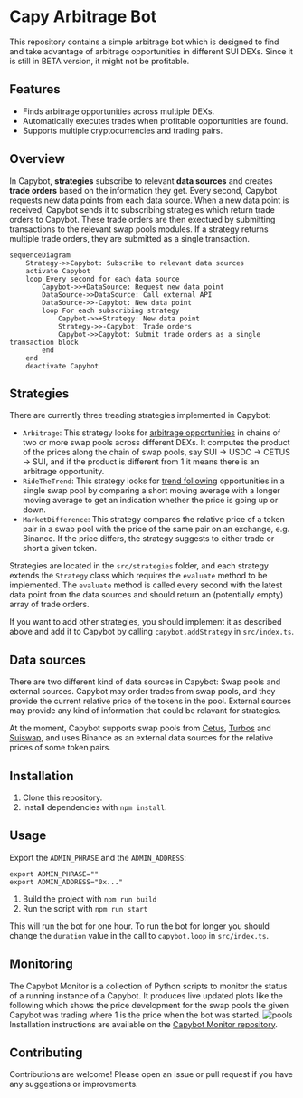 # Capy Arbitrage Bot

This repository contains a simple arbitrage bot which is designed to find and take advantage of arbitrage opportunities in different SUI DEXs.
Since it is still in BETA version, it might not be profitable.

## Features

- Finds arbitrage opportunities across multiple DEXs.
- Automatically executes trades when profitable opportunities are found.
- Supports multiple cryptocurrencies and trading pairs.

## Overview
In Capybot, **strategies** subscribe to relevant **data sources** and creates **trade orders** based on the information they get.
Every second, Capybot requests new data points from each data source. When a new data point is received, Capybot sends
it to subscribing strategies which return trade orders to Capybot. These trade orders are then exectued by submitting
transactions to the relevant swap pools modules. If a strategy returns multiple trade orders, they are submitted as a single 
transaction.

```mermaid
sequenceDiagram
    Strategy->>Capybot: Subscribe to relevant data sources
    activate Capybot
    loop Every second for each data source
        Capybot->>+DataSource: Request new data point
        DataSource->>DataSource: Call external API
        DataSource->>-Capybot: New data point
        loop For each subscribing strategy
            Capybot->>+Strategy: New data point
            Strategy->>-Capybot: Trade orders
            Capybot->>Capybot: Submit trade orders as a single transaction block
        end 
    end
    deactivate Capybot
```

## Strategies
There are currently three treading strategies implemented in Capybot:
* `Arbitrage`: This strategy looks for [arbitrage opportunities](https://en.wikipedia.org/wiki/Triangular_arbitrage) in chains of two or more swap pools across different DEXs. It computes the product of the prices along the chain of swap pools, say SUI -> USDC -> CETUS -> SUI, and if the product is different from 1 it means there is an arbitrage opportunity.
* `RideTheTrend`: This strategy looks for [trend following](https://en.wikipedia.org/wiki/Trend_following) opportunities in a single swap pool by comparing a short moving average with a longer moving average to get an indication whether the price is going up or down.
* `MarketDifference`: This strategy compares the relative price of a token pair in a swap pool with the price of the same pair on an exchange, e.g. Binance. If the price differs, the strategy suggests to either trade or short a given token.

Strategies are located in the `src/strategies` folder, and each strategy extends the `Strategy` class which requires the
`evaluate` method to be implemented. The `evaluate` method is called every second with the latest data point from the
data sources and should return an (potentially empty) array of trade orders.

If you want to add other strategies, you should implement it as described above and add it to Capybot by calling `capybot.addStrategy` 
in `src/index.ts`.

## Data sources
There are two different kind of data sources in Capybot: Swap pools and external sources. Capybot may order trades from 
swap pools, and they provide the current relative price of the tokens in the pool. External sources may provide any kind 
of information that could be relavant for strategies.

At the moment, Capybot supports swap pools from [Cetus](https://www.cetus.zone/), [Turbos](https://turbos.finance/) and 
[Suiswap](https://suiswap.app/app/), and uses Binance as an external data sources for the relative prices of some token 
pairs.

## Installation

1. Clone this repository.
2. Install dependencies with `npm install`.

## Usage
Export the `ADMIN_PHRASE` and the `ADMIN_ADDRESS`:
```shell
export ADMIN_PHRASE=""
export ADMIN_ADDRESS="0x..."
```

1. Build the project with `npm run build`
2. Run the script with `npm run start`

This will run the bot for one hour. To run the bot for longer you should change the `duration` value in the call to `capybot.loop` in `src/index.ts`.

## Monitoring
The Capybot Monitor is a collection of Python scripts to monitor the status of a running instance of a Capybot. It produces live updated plots like the following which shows the price development for the swap pools the given Capybot was trading where 1 is the price when the bot was started.
![pools](https://github.com/MystenLabs/capybot/assets/6288307/553a517c-cccb-4b26-8361-257cf63dd4d8)
Installation instructions are available on the [Capybot Monitor repository](https://github.com/MystenLabs/capybot-monitor/tree/main).

## Contributing

Contributions are welcome! Please open an issue or pull request if you have any suggestions or improvements.
